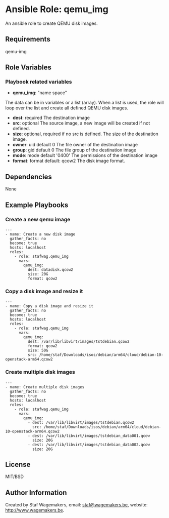 # Ansible Role: qemu_img

An ansible role to create QEMU disk images.

## Requirements

qemu-img

## Role Variables

### Playbook related variables

* **qemu_img**: "name space"

The data can be in variables or a list (array). When a list is used, the role
will loop over the list and create all defined QEMU disk images.

  * **dest**: required  The destination image
  * **src**:  optional  The source image, a new image will be created if not defined. 
  * **size**: optional, required if no src is defined. The size of the destination image.
  * **owner**: uid default 0  The file owner of the destination image
  * **group**: gid default 0  The file group of the destination image 
  * **mode**:  mode default '0400'  The permissions of the destination image
  * **format**: format default: qcow2 The disk image format.

## Dependencies

None

## Example Playbooks

### Create a new qemu image
 
```
---
- name: Create a new disk image
  gather_facts: no 
  become: true
  hosts: localhost
  roles:
    - role: stafwag.qemu_img
      vars:
        qemu_img:
          dest: datadisk.qcow2 
          size: 20G 
          format: qcow2
```

### Copy a disk image and resize it

```
---
- name: Copy a disk image and resize it
  gather_facts: no 
  become: true
  hosts: localhost
  roles:
    - role: stafwag.qemu_img
      vars:
        qemu_img:
          dest: /var/lib/libvirt/images/tstdebian.qcow2 
          format: qcow2
          size: 50G
          src: /home/staf/Downloads/isos/debian/arm64/cloud/debian-10-openstack-arm64.qcow2
```

### Create multiple disk images

```
---
- name: Create multiple disk images
  gather_facts: no 
  become: true
  hosts: localhost
  roles:
    - role: stafwag.qemu_img
      vars:
        qemu_img:
          - dest: /var/lib/libvirt/images/tstdebian.qcow2 
            src: /home/staf/Downloads/isos/debian/arm64/cloud/debian-10-openstack-arm64.qcow2
          - dest: /var/lib/libvirt/images/tstdebian_data001.qcow 
            size: 20G
          - dest: /var/lib/libvirt/images/tstdebian_data002.qcow 
            size: 20G
```

## License

MIT/BSD

## Author Information

Created by Staf Wagemakers, email: staf@wagemakers.be, website: http://www.wagemakers.be.

